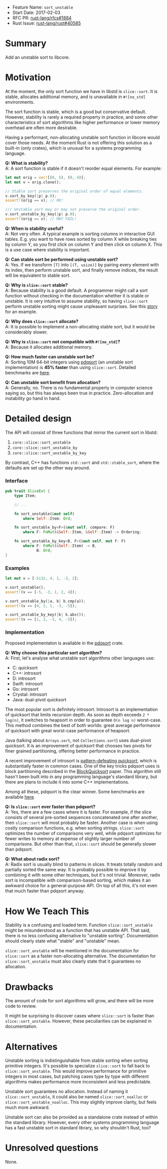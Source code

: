 - Feature Name: `sort_unstable`
- Start Date: 2017-02-03
- RFC PR: [rust-lang/rfcs#1884](https://github.com/rust-lang/rfcs/pull/1884)
- Rust Issue: [rust-lang/rust#40585](https://github.com/rust-lang/rust/issues/40585)

# Summary
[summary]: #summary

Add an unstable sort to libcore.

# Motivation
[motivation]: #motivation

At the moment, the only sort function we have in libstd is `slice::sort`. It is stable,
allocates additional memory, and is unavailable in `#![no_std]` environments.

The sort function is stable, which is a good but conservative default. However,
stability is rarely a required property in practice, and some other characteristics
of sort algorithms like higher performance or lower memory overhead are often more
desirable.

Having a performant, non-allocating unstable sort function in libcore would cover those
needs. At the moment Rust is not offering this solution as a built-in (only crates), which
is unusual for a systems programming language.

**Q: What is stability?**<br>
A: A sort function is stable if it doesn't reorder equal elements. For example:
```rust
let mut orig = vec![(0, 5), (0, 4)];
let mut v = orig.clone();

// Stable sort preserves the original order of equal elements.
v.sort_by_key(|p| p.0);
assert!(orig == v); // OK!

/// Unstable sort may or may not preserve the original order.
v.sort_unstable_by_key(|p| p.0);
assert!(orig == v); // MAY FAIL!
```

**Q: When is stability useful?**<br>
A: Not very often. A typical example is sorting columns in interactive GUI tables.
E.g. you want to have rows sorted by column X while breaking ties by column Y, so you
first click on column Y and then click on column X. This is a use case where stability
is important.

**Q: Can stable sort be performed using unstable sort?**<br>
A: Yes. If we transform `[T]` into `[(T, usize)]` by pairing every element with its
index, then perform unstable sort, and finally remove indices, the result will be
equivalent to stable sort.

**Q: Why is `slice::sort` stable?**<br>
A: Because stability is a good default. A programmer might call a sort function
without checking in the documentation whether it is stable or unstable. It is very
intuitive to assume stability, so having `slice::sort` perform unstable sorting might
cause unpleasant surprises.
See this [story](https://medium.com/@cocotutch/a-swift-sorting-problem-e0ebfc4e46d4#.yfvsgjozx)
for an example.

**Q: Why does `slice::sort` allocate?**<br>
A: It is possible to implement a non-allocating stable sort, but it would be
considerably slower.

**Q: Why is `slice::sort` not compatible with `#![no_std]`?**<br>
A: Because it allocates additional memory.

**Q: How much faster can unstable sort be?**<br>
A: Sorting 10M 64-bit integers using [pdqsort][stjepang-pdqsort] (an
unstable sort implementation) is **45% faster** than using `slice::sort`.
Detailed benchmarks are [here](https://github.com/stjepang/pdqsort#extensive-benchmarks).

**Q: Can unstable sort benefit from allocation?**<br>
A: Generally, no. There is no fundamental property in computer science saying so,
but this has always been true in practice. Zero-allocation and instability go
hand in hand.

# Detailed design
[design]: #detailed-design

The API will consist of three functions that mirror the current sort in libstd:

1. `core::slice::sort_unstable`
2. `core::slice::sort_unstable_by`
3. `core::slice::sort_unstable_by_key`

By contrast, C++ has functions `std::sort` and `std::stable_sort`, where the
defaults are set up the other way around.

### Interface

```rust
pub trait SliceExt {
    type Item;

    // ...

    fn sort_unstable(&mut self)
        where Self::Item: Ord;

    fn sort_unstable_by<F>(&mut self, compare: F)
        where F: FnMut(&Self::Item, &Self::Item) -> Ordering;

    fn sort_unstable_by_key<B, F>(&mut self, mut f: F)
        where F: FnMut(&Self::Item) -> B,
              B: Ord;
}
```

### Examples

```rust
let mut v = [-5i32, 4, 1, -3, 2];

v.sort_unstable();
assert!(v == [-5, -3, 1, 2, 4]);

v.sort_unstable_by(|a, b| b.cmp(a));
assert!(v == [4, 2, 1, -3, -5]);

v.sort_unstable_by_key(|k| k.abs());
assert!(v == [1, 2, -3, 4, -5]);
```

### Implementation

Proposed implementaton is available in the [pdqsort][stjepang-pdqsort] crate.

**Q: Why choose this particular sort algorithm?**<br>
A: First, let's analyse what unstable sort algorithms other languages use:

* C: quicksort
* C++: introsort
* D: introsort
* Swift: introsort
* Go: introsort
* Crystal: introsort
* Java: dual-pivot quicksort

The most popular sort is definitely introsort. Introsort is an implementation
of quicksort that limits recursion depth. As soon as depth exceeds `2 * log(n)`,
it switches to heapsort in order to guarantee `O(n log n)` worst-case. This
method combines the best of both worlds: great average performance of
quicksort with great worst-case performance of heapsort.

Java (talking about `Arrays.sort`, not `Collections.sort`) uses dual-pivot
quicksort. It is an improvement of quicksort that chooses two pivots for finer
grained partitioning, offering better performance in practice.

A recent improvement of introsort is [pattern-defeating quicksort][orlp-pdqsort],
which is substantially faster in common cases. One of the key tricks pdqsort
uses is block partitioning described in the [BlockQuicksort][blockquicksort] paper.
This algorithm still hasn't been built into in any programming language's
standard library, but there are plans to include it into some C++ implementations.

Among all these, pdqsort is the clear winner. Some benchmarks are available
[here](https://github.com/stjepang/pdqsort#a-simple-benchmark).

**Q: Is `slice::sort` ever faster than pdqsort?**<br>
A: Yes, there are a few cases where it is faster. For example, if the slice
consists of several pre-sorted sequences concatenated one after another, then
`slice::sort` will most probably be faster. Another case is when using costly
comparison functions, e.g. when sorting strings. `slice::sort` optimizes the
number of comparisons very well, while pdqsort optimizes for fewer writes to
memory at expense of slightly larger number of comparisons. But other than
that, `slice::sort` should be generally slower than pdqsort.

**Q: What about radix sort?**<br>
A: Radix sort is usually blind to patterns in slices. It treats totally random
and partially sorted the same way. It is probably possible to improve it
by combining it with some other techniques, but it's not trivial. Moreover,
radix sort is incompatible with comparison-based sorting, which makes it
an awkward choice for a general-purpose API. On top of all this, it's
not even that much faster than pdqsort anyway.

# How We Teach This
[how-we-teach-this]: #how-we-teach-this

Stability is a confusing and loaded term. Function `slice::sort_unstable` might be
misunderstood as a function that has unstable API. That said, there is no
less confusing alternative to "unstable sorting". Documentation should
clearly state what "stable" and "unstable" mean.

`slice::sort_unstable` will be mentioned in the documentation for `slice::sort`
as a faster non-allocating alternative. The documentation for
`slice::sort_unstable` must also clearly state that it guarantees no allocation.

# Drawbacks
[drawbacks]: #drawbacks

The amount of code for sort algorithms will grow, and there will be more code
to review.

It might be surprising to discover cases where `slice::sort` is faster than
`slice::sort_unstable`. However, these peculiarities can be explained in
documentation.

# Alternatives
[alternatives]: #alternatives

Unstable sorting is indistinguishable from stable sorting when sorting
primitive integers. It's possible to specialize `slice::sort` to fall back
to `slice::sort_unstable`. This would improve performance for primitive integers in
most cases, but patching cases type by type with different algorithms makes
performance more inconsistent and less predictable.

Unstable sort guarantees no allocation. Instead of naming it `slice::sort_unstable`,
it could also be named `slice::sort_noalloc` or `slice::sort_unstable_noalloc`.
This may slightly improve clarity, but feels much more awkward.

Unstable sort can also be provided as a standalone crate instead of
within the standard library. However, every other systems programming language
has a fast unstable sort in standard library, so why shouldn't Rust, too?

# Unresolved questions
[unresolved]: #unresolved-questions

None.

[orlp-pdqsort]: https://github.com/orlp/pdqsort
[stjepang-pdqsort]: https://github.com/stjepang/pdqsort
[blockquicksort]: http://drops.dagstuhl.de/opus/volltexte/2016/6389/pdf/LIPIcs-ESA-2016-38.pdf
